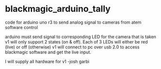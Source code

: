 # blackmagic_arduino_tally
code for arduino uno r3 to send analog signal to cameras from atem software control 

arduino must send signal to corresponding LED for the camera that is taken
v1 will only support 2 states (on & off). Each of 3 LEDs will either be red (live) or off (otherwise)
v1 will connect to pc over usb 2.0 to access blackmagic software and get the live input. 


I will supply all hardware for v1 -josh garbi
